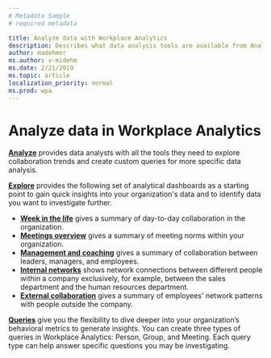 ```yaml
---
# Metadata Sample
# required metadata

title: Analyze data with Workplace Analytics
description: Describes what data analysis tools are available from Analyze in Workplace Analytics, including the Explore dashboards and Queries page 
author: madehmer
ms.author: v-midehm
ms.date: 2/21/2019
ms.topic: article
localization_priority: normal 
ms.prod: wpa
---
```

# Analyze data in Workplace Analytics

[**Analyze**](../use/analyze-intro.md) provides data analysts with all the tools they need to explore collaboration trends and create custom queries for more specific data analysis.
  
[**Explore**](../use/explore-intro.md)  provides the following set of analytical dashboards as a starting point to gain quick insights into your organization's data and to identify data you want to investigate further.
  
* [**Week in the life**](../use/explore-metrics-week-in-the-life.md) gives a summary of day-to-day collaboration in the organization.
* [**Meetings overview**](../use/explore-metrics-meetings-overview.md) gives a summary of meeting norms within your organization.
* [**Management and coaching**](../use/explore-metrics-management-and-coaching.md) gives a summary of collaboration between leaders, managers, and employees.
* [**Internal networks**](../use/explore-metrics-internal-networks.md) shows network connections between different people within a company exclusively, for example, between the sales department and the human resources department.
* [**External collaboration**](../use/explore-metrics-external-collaboration.md) gives a summary of employees' network patterns with people outside the company.

[**Queries**](../tutorials/Query-basics.md) give you the flexibility to dive deeper into your organization’s behavioral metrics to generate insights. You can create three types of queries in Workplace Analytics: Person, Group, and Meeting. Each query type can help answer specific questions you may be investigating.
